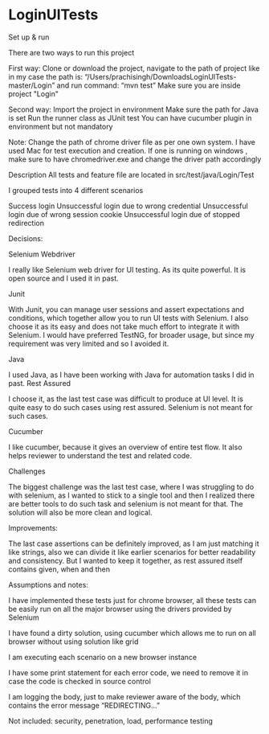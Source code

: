 # LoginUITests

Set up & run

There are two ways to run this project

First way:
Clone or download the project, navigate to the path of project like in my case the path is: “/Users/prachisingh/DownloadsLoginUITests-master/Login” and run command: “mvn test”
Make sure you are inside project "Login"
 
Second way:
Import the project in environment
Make sure the path for Java is set
Run the runner class as JUnit test
You can have cucumber plugin in environment but not mandatory

Note:
Change the path of chrome driver file as per one own system.
I have used Mac for test execution and creation. If one is running on windows , make sure to have chromedriver.exe and change the driver path accordingly

Description
All tests and feature file are located in src/test/java/Login/Test

I grouped tests into 4 different scenarios

Success login
Unsuccessful login due to wrong credential
Unsuccessful login due of wrong session cookie
Unsuccessful login due of stopped redirection


Decisions:

Selenium Webdriver

I really like Selenium web driver for UI testing. As its quite powerful. It is open source and I used it in past.

Junit

With Junit, you can manage user sessions and assert expectations and conditions, which together allow you to run UI tests with Selenium. I also choose it as its easy and does not take much effort to integrate it with Selenium. I would have preferred TestNG, for broader usage, but since my requirement was very limited and so I avoided it.

Java

I used Java, as I have been working with Java for automation tasks I did in past.
Rest Assured

I choose it, as the last test case was difficult to produce at UI level. It is quite easy to do such cases using rest assured. Selenium is not meant for such cases. 

Cucumber

I like cucumber, because it gives an overview of entire test flow. It also helps reviewer to understand the test and related code.

Challenges

The biggest challenge was the last test case, where I was struggling to do with selenium, as I wanted to stick to a single tool and then I realized there are better tools to do such task and selenium is not meant for that. The solution will also be more clean and logical.

Improvements:

The last case assertions can be definitely improved, as I am just matching it like strings, also we can divide it like earlier scenarios for better readability and consistency. But I wanted to keep it together, as rest assured itself contains given, when and then

Assumptions and notes:

I have implemented these tests just for chrome browser, all these tests can be easily run on all the major browser using the drivers provided by Selenium

I have found a dirty solution, using cucumber which allows me to run on all browser without using solution like grid

I am executing each scenario on a new browser instance

I have some print statement for each error code, we need to remove it in case the code is checked in source control

I am logging the body, just to make reviewer aware of the body, which contains the error message “REDIRECTING…” 

Not included: security, penetration, load, performance testing
